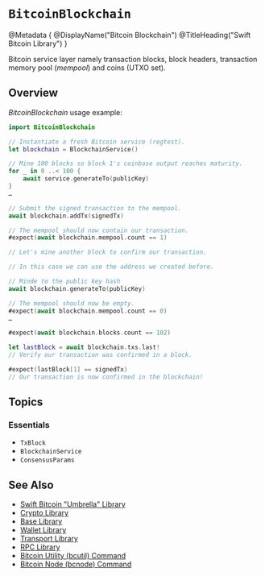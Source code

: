 # ``BitcoinBlockchain``

@Metadata {
    @DisplayName("Bitcoin Blockchain")
    @TitleHeading("Swift Bitcoin Library")
}

Bitcoin service layer namely transaction blocks, block headers, transaction memory pool (_mempool_) and coins (UTXO set). 

## Overview

_BitcoinBlockchain_ usage example:

```swift
import BitcoinBlockchain

// Instantiate a fresh Bitcoin service (regtest).
let blockchain = BlockchainService()

// Mine 100 blocks so block 1's coinbase output reaches maturity.
for _ in 0 ..< 100 {
    await service.generateTo(publicKey)
}
…

// Submit the signed transaction to the mempool.
await blockchain.addTx(signedTx)

// The mempool should now contain our transaction.
#expect(await blockchain.mempool.count == 1)

// Let's mine another block to confirm our transaction.

// In this case we can use the address we created before.

// Minde to the public key hash
await blockchain.generateTo(publicKey)

// The mempool should now be empty.
#expect(await blockchain.mempool.count == 0)
…

#expect(await blockchain.blocks.count == 102)

let lastBlock = await blockchain.txs.last!
// Verify our transaction was confirmed in a block.

#expect(lastBlock[1] == signedTx)
// Our transaction is now confirmed in the blockchain!
```

## Topics

### Essentials

- ``TxBlock``
- ``BlockchainService``
- ``ConsensusParams``

## See Also

- [Swift Bitcoin "Umbrella" Library][swiftbitcoin]
- [Crypto Library][crypto]
- [Base Library][base]
- [Wallet Library][wallet]
- [Transport Library][transport]
- [RPC Library][rpc]
- [Bitcoin Utility (bcutil) Command][bcutil]
- [Bitcoin Node (bcnode) Command][bcnode]

<!-- links -->

[swiftbitcoin]: https://swift-bitcoin.github.io/docc/documentation/bitcoin/
[crypto]: https://swift-bitcoin.github.io/docc/crypto/documentation/bitcoincrypto/
[base]: https://swift-bitcoin.github.io/docc/base/documentation/bitcoinbase/
[wallet]: https://swift-bitcoin.github.io/docc/wallet/documentation/bitcoinwallet/
[transport]: https://swift-bitcoin.github.io/docc/transport/documentation/bitcointransport/
[rpc]: https://swift-bitcoin.github.io/docc/rpc/documentation/bitcoinrpc/
[bcnode]: https://swift-bitcoin.github.io/docc/bcnode/documentation/bitcoinnode/
[bcutil]: https://swift-bitcoin.github.io/docc/bcutil/documentation/bitcoinutility/
